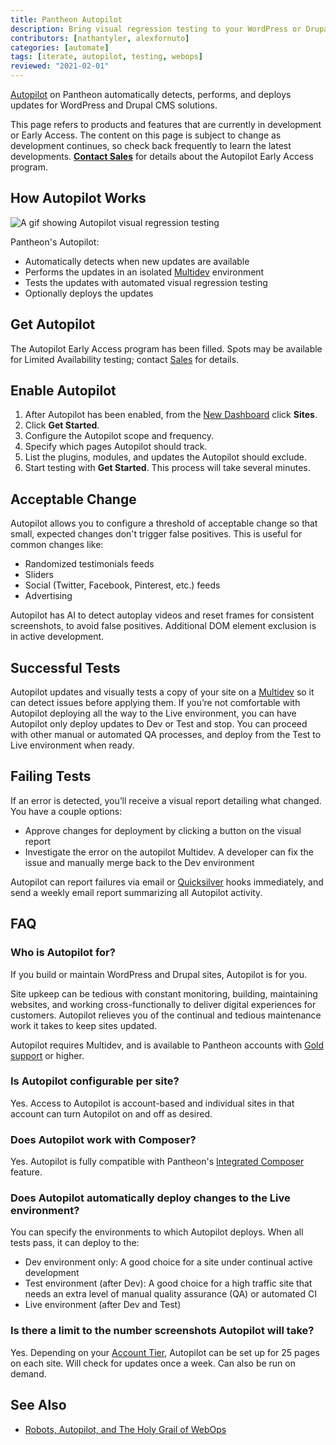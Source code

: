 ```yaml
---
title: Pantheon Autopilot
description: Bring visual regression testing to your WordPress or Drupal site
contributors: [nathantyler, alexfornuto]
categories: [automate]
tags: [iterate, autopilot, testing, webops]
reviewed: "2021-02-01"
---
```


[Autopilot](https://pantheon.io/autopilot?docs) on Pantheon automatically detects, performs, and deploys updates for WordPress and Drupal CMS solutions.

<Alert title="Early Access" type="info" icon="leaf">

This page refers to products and features that are currently in development or Early Access. The content on this page is subject to change as development continues, so check back frequently to learn the latest developments. **[Contact Sales](https://pantheon.io/earlyaccess/autopilot?docs)** for details about the Autopilot Early Access program.

</Alert>

## How Autopilot Works

![A gif showing Autopilot visual regression testing](../images/dashboard/vrt.gif)

Pantheon's Autopilot:

- Automatically detects when new updates are available
- Performs the updates in an isolated [Multidev](/multidev) environment
- Tests the updates with automated visual regression testing
- Optionally deploys the updates

## Get Autopilot

The Autopilot Early Access program has been filled. Spots may be available for Limited Availability testing; contact [Sales](https://pantheon.io/earlyaccess/autopilot?docs) for details.

## Enable Autopilot

<!-- commenting out while in EA
Autopilot can be enabled for each eligible Workspace.

1. In the left bar, click **<i className="fa fa-robot"></i> Autopilot**

1. Choose which sites to enable Autopilot on: **All sites**, **Some sites**, or **One site**.

   - If you choose **Some sites** or **One site**, choose the sites from the dropdown menu that appears.

1. Choose the **Deployment Destination**: Multidev, Dev, Test, or Live
-->

1. After Autopilot has been enabled, from the [New Dashboard](/guides/new-dashboard) click **Sites**.
1. Click **Get Started**.
1. Configure the Autopilot scope and frequency.
1. Specify which pages Autopilot should track.
1. List the plugins, modules, and updates the Autopilot should exclude.
1. Start testing with **Get Started**. This process will take several minutes.

## Acceptable Change

Autopilot allows you to configure a threshold of acceptable change so that small, expected changes don't trigger false positives. This is useful for common changes like:

- Randomized testimonials feeds
- Sliders
- Social (Twitter, Facebook, Pinterest, etc.) feeds
- Advertising

Autopilot has AI to detect autoplay videos and reset frames for consistent screenshots, to avoid false positives. Additional DOM element exclusion is in active development.

## Successful Tests

Autopilot updates and visually tests a copy of your site on a [Multidev](/multidev) so it can detect issues before applying them. If you’re not comfortable with Autopilot deploying all the way to the Live environment, you can have Autopilot only deploy updates to Dev or Test and stop. You can proceed with other manual or automated QA processes, and deploy from the Test to Live environment when ready.

## Failing Tests

If an error is detected, you’ll receive a visual report detailing what changed. You have a couple options:

- Approve changes for deployment by clicking a button on the visual report
- Investigate the error on the autopilot Multidev. A developer can fix the issue and manually merge back to the Dev environment

Autopilot can report failures via email or [Quicksilver](/quicksilver) hooks immediately, and send a weekly email report summarizing all Autopilot activity.

## FAQ

### Who is Autopilot for?

If you build or maintain WordPress and Drupal sites, Autopilot is for you.

Site upkeep can be tedious with constant monitoring, building, maintaining websites, and working cross-functionally to deliver digital experiences for customers. Autopilot relieves you of the continual and tedious maintenance work it takes to keep sites updated.

Autopilot requires Multidev, and is available to Pantheon accounts with [Gold support](/support#support-features-and-response-times) or higher.

### Is Autopilot configurable per site?

Yes. Access to Autopilot is account-based and individual sites in that account can turn Autopilot on and off as desired.

### Does Autopilot work with Composer?

Yes. Autopilot is fully compatible with Pantheon's [Integrated Composer](/integrated-composer) feature.

### Does Autopilot automatically deploy changes to the Live environment?

You can specify the environments to which Autopilot deploys. When all tests pass, it can deploy to the:

- Dev environment only: A good choice for a site under continual active development
- Test environment (after Dev): A good choice for a high traffic site that needs an extra level of manual quality assurance (QA) or automated CI
- Live environment (after Dev and Test)

### Is there a limit to the number screenshots Autopilot will take?

Yes. Depending on your [Account Tier](/support#support-features-and-response-times), Autopilot can be set up for 25 pages on each site. Will check for updates once a week. Can also be run on demand.

## See Also

- [Robots, Autopilot, and The Holy Grail of WebOps](https://pantheon.io/blog/robots-autopilot-and-holy-grail-webops)
